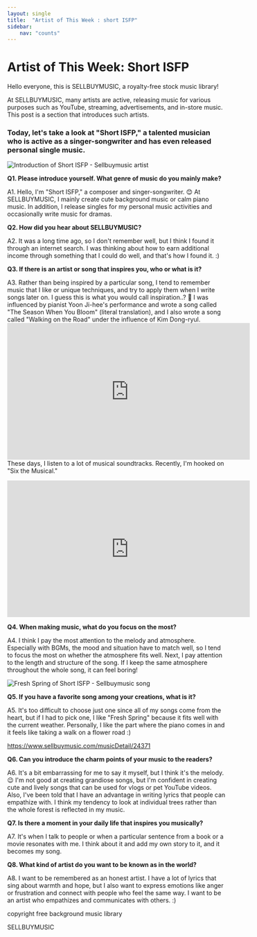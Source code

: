 ```yaml
---
layout: single
title:  "Artist of This Week : short ISFP"
sidebar:
    nav: "counts"
---
```

 <head>
    <meta charset="UTF-8">
    <title>Artist of This Week: Short ISFP - SELLBUYMUSIC</title>
  </head>
  <body>
    <h1>Artist of This Week: Short ISFP</h1>
    <p>Hello everyone, this is SELLBUYMUSIC, a royalty-free stock music library!</p>
    <p>At SELLBUYMUSIC, many artists are active, releasing music for various purposes such as YouTube, streaming, advertisements, and in-store music. This post is a section that introduces such artists.</p>
    <h3>Today, let's take a look at "Short ISFP," a talented musician who is active as a singer-songwriter and has even released personal single music.</h3>
    <img src="image1.jpg" alt="Introduction of Short ISFP - Sellbuymusic artist">
    <p><strong>Q1. Please introduce yourself. What genre of music do you mainly make?</strong></p>
    <p>A1. Hello, I'm "Short ISFP," a composer and singer-songwriter. 😊
      At SELLBUYMUSIC, I mainly create cute background music or calm piano music. In addition, I release singles for my personal music activities and occasionally write music for dramas.</p>
   
<p><strong>Q2. How did you hear about SELLBUYMUSIC?</strong></p>
    <p>A2. It was a long time ago, so I don't remember well, but I think I found it through an internet search. I was thinking about how to earn additional income through something that I could do well, and that's how I found it. :)</p>
    <p><strong>Q3. If there is an artist or song that inspires you, who or what is it?</strong></p>
    <p>A3. Rather than being inspired by a particular song, I tend to remember music that I like or unique techniques, and try to apply them when I write songs later on. I guess this is what you would call inspiration..? 🥰
      I was influenced by pianist Yoon Ji-hee's performance and wrote a song called "The Season When You Bloom" (literal translation), and I also wrote a song called "Walking on the Road" under the influence of Kim Dong-ryul.
		<iframe width="560" height="315" src="https://www.youtube.com/embed/lyn_X8H7PCE" frameborder="0" allowfullscreen></iframe>
      These days, I listen to a lot of musical soundtracks. Recently, I'm hooked on "Six the Musical."</p>
		<iframe width="560" height="315" src="https://www.youtube.com/embed/egqqtAo8WSI" frameborder="0" allowfullscreen></iframe>
    <p><strong>Q4. When making music, what do you focus on the most?</strong></p>
    <p>A4. I think I pay the most attention to the melody and atmosphere. Especially with BGMs, the mood and situation have to match well, so I tend to focus the most on whether the atmosphere fits well.
      Next, I pay attention to the length and structure of the song. If I keep the same atmosphere throughout the whole song, it can feel boring!</p>
		<img src="image2.jpg" alt="Fresh Spring of Short ISFP - Sellbuymusic song">
		<p><strong>Q5. If you have a favorite song among your creations, what is it?</strong></p>
		<p>A5. It's too difficult to choose just one since all of my songs come from the heart, but if I had to pick one, I like "Fresh Spring" because it fits well with the current weather. Personally, I like the part where the piano comes in and it feels like taking a walk on a flower road :)</p>
		<p><a href="https://www.sellbuymusic.com/musicDetail/24371">https://www.sellbuymusic.com/musicDetail/24371</a></p>
		<p><strong>Q6. Can you introduce the charm points of your music to the readers?</strong></p>
		<p>A6. It's a bit embarrassing for me to say it myself, but I think it's the melody. 😉
		I'm not good at creating grandiose songs, but I'm confident in creating cute and lively songs that can be used for vlogs or pet YouTube videos.
		Also, I've been told that I have an advantage in writing lyrics that people can empathize with.
		I think my tendency to look at individual trees rather than the whole forest is reflected in my music.</p>
		<p><strong>Q7. Is there a moment in your daily life that inspires you musically?</strong>
  <p>A7. It's when I talk to people or when a particular sentence from a book or a movie resonates with me. I think about it and add my own story to it, and it becomes my song. </p>
</div>
<div>
		<p><strong>Q8. What kind of artist do you want to be known as in the world?</strong>
  <p>A8. I want to be remembered as an honest artist. I have a lot of lyrics that sing about warmth and hope, but I also want to express emotions like anger or frustration and connect with people who feel the same way.
  I want to be an artist who empathizes and communicates with others. :)</p>
</div>
<div>
</div>
<p>copyright free background music library</p>
<p>SELLBUYMUSIC</p>
<p><a href="<https://en.sellbuymusic.com/>"><https://en.sellbuymusic.com/></a></p>
